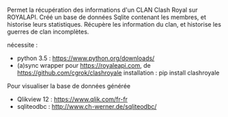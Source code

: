 Permet la récupération des informations d'un CLAN Clash Royal sur ROYALAPI.
Créé un base de données Sqlite contenant les membres, et historise leurs statistiques.
Récupère les information du clan, et historise les guerres de clan incomplètes.

nécessite :
- python 3.5 : https://www.python.org/downloads/
- (a)sync wrapper pour https://royaleapi.com, de https://github.com/cgrok/clashroyale
installation :
    pip install clashroyale

Pour visualiser la base de données générée
- Qlikview 12 : https://www.qlik.com/fr-fr
- sqliteodbc : http://www.ch-werner.de/sqliteodbc/
